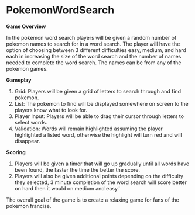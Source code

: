 # PokemonWordSearch
**Game Overview**

In the pokemon word search players will be given a random number of pokemon names to search for in a word search. The player will have the option of choosing between 3 different difficulties easy, medium, and hard each in increasing the size of the word search and the number of names needed to complete the word search. The names can be from any of the pokemon games.

**Gameplay** 
1. Grid: Players will be given a grid of letters to search through and find pokemon.
2. List: The pokemon to find will be displayed somewhere on screen to the players know what to look for.
3. Player Input: Players will be able to drag their cursor through letters to select words.
4. Validation: Words will remain highlighted assuming the player highlighted a listed word, otherwise the highlight will turn red and will disappear.

**Scoring**

1. Players will be given a timer that will go up gradually until all words have been found, the faster the time the better the score.
2. Players will also be given additional points depending on the difficulty they selected, 3 minute completion of the word search will score better on hard then it would on medium and easy.'

The overall goal of the game is to create a relaxing game for fans of the pokemon francise.

